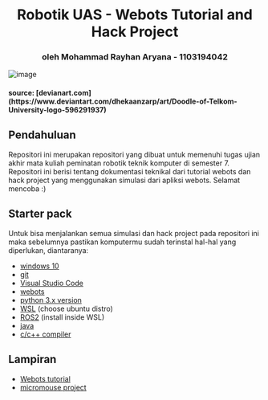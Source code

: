 <h1 align="center">Robotik UAS - Webots Tutorial and Hack Project</h1>
<h3 align="center"> oleh Mohammad Rayhan Aryana - 1103194042</h3>

![image](https://images-wixmp-ed30a86b8c4ca887773594c2.wixmp.com/f/aa2d6018-0475-49e8-8a7b-5de44e90ccd5/d9v0lsx-c56e5417-0e60-497a-a059-de60955973a4.jpg/v1/fill/w_600,h_849,q_75,strp/doodle_of_telkom_university_logo_by_dhekaanzarp_d9v0lsx-fullview.jpg?token=eyJ0eXAiOiJKV1QiLCJhbGciOiJIUzI1NiJ9.eyJzdWIiOiJ1cm46YXBwOjdlMGQxODg5ODIyNjQzNzNhNWYwZDQxNWVhMGQyNmUwIiwiaXNzIjoidXJuOmFwcDo3ZTBkMTg4OTgyMjY0MzczYTVmMGQ0MTVlYTBkMjZlMCIsIm9iaiI6W1t7ImhlaWdodCI6Ijw9ODQ5IiwicGF0aCI6IlwvZlwvYWEyZDYwMTgtMDQ3NS00OWU4LThhN2ItNWRlNDRlOTBjY2Q1XC9kOXYwbHN4LWM1NmU1NDE3LTBlNjAtNDk3YS1hMDU5LWRlNjA5NTU5NzNhNC5qcGciLCJ3aWR0aCI6Ijw9NjAwIn1dXSwiYXVkIjpbInVybjpzZXJ2aWNlOmltYWdlLm9wZXJhdGlvbnMiXX0.czcCP-rZ6__l8i4exAbV7Yd8EII98mzZ3PXJF7NY23g) 
<h4 align=“center”> source: [devianart.com](https://www.deviantart.com/dhekaanzarp/art/Doodle-of-Telkom-University-logo-596291937)</h4>

## Pendahuluan
Repositori ini merupakan repositori yang dibuat untuk memenuhi tugas ujian akhir mata kuliah peminatan robotik teknik komputer di semester 7. Repositori ini berisi tentang dokumentasi teknikal dari tutorial webots dan hack project yang menggunakan simulasi dari apliksi webots. Selamat mencoba :)

## Starter pack
Untuk bisa menjalankan semua simulasi dan hack project pada repositori ini maka sebelumnya pastikan komputermu sudah terinstal hal-hal yang diperlukan, diantaranya:
- [windows 10](https://www.microsoft.com/en-us/software-download/windows10)
- [git](https://git-scm.com/downloads)
- [Visual Studio Code](https://code.visualstudio.com/download)
- [webots](https://cyberbotics.com/)
- [python 3.x version](https://www.python.org/downloads/)
- [WSL](https://pureinfotech.com/install-windows-subsystem-linux-2-windows-10/) (choose ubuntu distro)
- [ROS2](https://docs.ros.org/en/humble/Installation/Ubuntu-Install-Debians.html) (install inside WSL)
- [java](https://www.openlogic.com/openjdk-downloads)
- [c/c++ compiler](https://visualstudio.microsoft.com/vs/features/cplusplus/)
 ## Lampiran
- [Webots tutorial](https://cyberbotics.com/doc/guide/tutorials)
- [micromouse project](https://github.com/emstef/Micromouse)